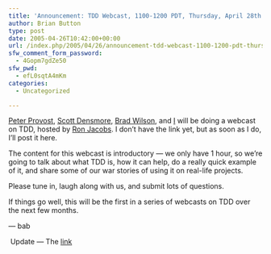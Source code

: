```yaml
---
title: 'Announcement: TDD Webcast, 1100-1200 PDT, Thursday, April 28th'
author: Brian Button
type: post
date: 2005-04-26T10:42:00+00:00
url: /index.php/2005/04/26/announcement-tdd-webcast-1100-1200-pdt-thursday-april-28th/
sfw_comment_form_password:
  - 4Gopm7gdZe50
sfw_pwd:
  - efL0sqtA4mKm
categories:
  - Uncategorized

---
```

[Peter Provost][1], [Scott Densmore][2], [Brad Wilson][3], and [I][4] will be doing a webcast on TDD, hosted by [Ron Jacobs][5]. I don&rsquo;t have the link yet, but as soon as I do, I&rsquo;ll post it here.

The content for this webcast is introductory &mdash; we only have 1 hour, so we&rsquo;re going to talk about what TDD is, how it can help, do a really quick example of it, and share some of our war stories of using it on real-life projects.

Please tune in, laugh along with us, and submit lots of questions.

If things go well, this will be the first in a series of webcasts on TDD over the next few months.

&mdash; bab

&nbsp;Update &mdash; The [link][6]

 [1]: http://peterprovost.org/
 [2]: http://blogs.msdn.com/scottdensmore
 [3]: http://dotnetguy.techieswithcats.com/
 [4]: http://oneagilecoder.agilestl.com/
 [5]: http://ronjacobs.com/
 [6]: http://www.microsoft.com/events/EventDetails.aspx?CMTYSvcSource=MSCOMMedia&Params=%7eCMTYDataSvcParams%5e%7earg+Name%3d%22ID%22+Value%3d%221032271589%22%2f%5e%7earg+Name%3d%22ProviderID%22+Value%3d%22A6B43178-497C-4225-BA42-DF595171F04C%22%2f%5e%7earg+Name%3d%22lang%22+Value%3d%22en%22%2f%5e%7earg+Name%3d%22cr%22+Value%3d%22US%22%2f%5e%7esParams%5e%7e%2fsParams%5e%7e%2fCMTYDataSvcParams%5e